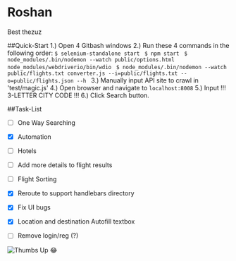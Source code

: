 # Roshan

Best thezuz

##Quick-Start
1.) Open 4 Gitbash windows
2.) Run these 4 commands in the following order:
	```$ selenium-standalone start ```
	```$ npm start ```
	```$ node_modules/.bin/nodemon --watch public/options.html node_modules/webdriverio/bin/wdio ```
	```$ node_modules/.bin/nodemon --watch public/flights.txt converter.js --i=public/flights.txt --o=public/flights.json --h ```
3.) Manually input API site to crawl in 'test/magic.js'
4.) Open browser and navigate to ```localhost:8008```
5.) Input !!! 3-LETTER CITY CODE !!!
6.) Click Search button.


##Task-List
- [ ] One Way Searching
- [x] Automation
- [ ] Hotels
- [ ] Add more details to flight results
- [ ] Flight Sorting
- [x] Reroute to support handlebars directory
- [x] Fix UI bugs
- [X] Location and destination Autofill textbox
- [ ] Remove login/reg (?)


![Thumbs Up](http://thestudioexec.com/wp-content/uploads/2015/04/dany.jpg)
:joy:
